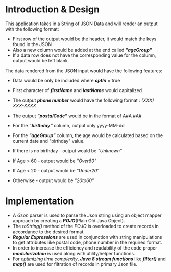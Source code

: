 # Introduction & Design
This application takes in a String of JSON Data and will render an output with the following format:
* First row of the output would be the header, it would match the keys found in the JSON
* Also a new column would be added at the end called ***"ageGroup"***
* If a data row does not have the corresponding value for the column, output would be left blank

The data rendered from  the JSON input would have the following features:
* Data would be only be included where ***optIn*** = true
* First character of ***firstName*** and ***lastName*** would capitalized
* The output ***phone number*** would have the following format : *(XXX) XXX-XXXX*

* The output ***"postalCode"*** would be in the format of A#A #A#
* For the ***"birthday"*** column, output only yyyy-MM-dd
* For the ***"ageGroup"*** column, the age would be calculated based on the current date and "birthday" value.

* If there is no birthday - output would be *"Unknown"*
* If Age > 60 - output would be *"Over60"*
* If Age < 20 - output would be *"Under20"*
* Otherwise - output would be  *"20to60"*

# Implementation
-   A *Gson* parser is used to parse the Json string using an object mapper approach by creating a ***POJO***(Plain Old Java Object). 
-   The *toString()* method of the *POJO* is overloaded to create records in accordance to the desired format.
-   ***Regular Expressions*** are used in conjunction with string manipulations to get attributes like postal code, phone number in the required format.
-   In order to increase the efficiency and readability of the code proper ***modularization*** is used along with utility/helper functions.
-   For *optimizing time complexity*, ***Java 8 stream functions*** like ***filter()*** and ***map()*** are used for filtration of records in primary Json file.
